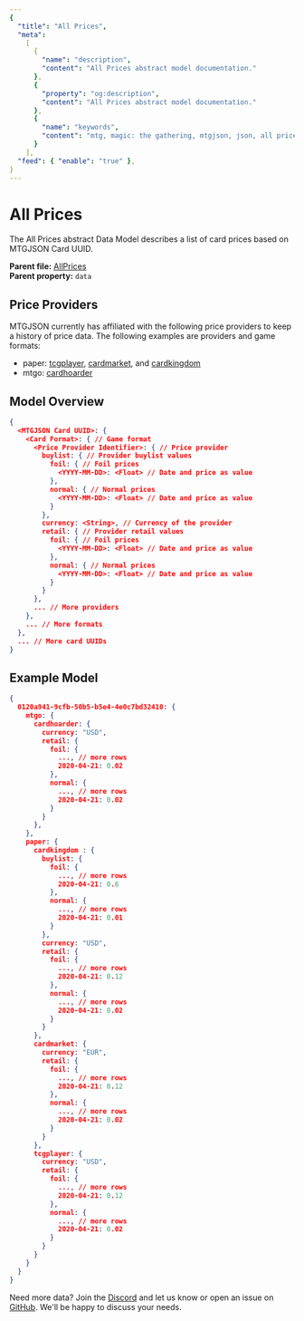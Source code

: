 ```yaml
---
{
  "title": "All Prices",
  "meta":
    [
      {
        "name": "description",
        "content": "All Prices abstract model documentation."
      },
      {
        "property": "og:description",
        "content": "All Prices abstract model documentation."
      },
      {
        "name": "keywords",
        "content": "mtg, magic: the gathering, mtgjson, json, all prices, prices"
      }
    ],
  "feed": { "enable": "true" },
}
---
```


# All Prices

The All Prices abstract Data Model describes a list of card prices based on MTGJSON Card UUID.

**Parent file:** [AllPrices](/downloads/all-files/#allprices)  
**Parent property:** `data`

## Price Providers

MTGJSON currently has affiliated with the following price providers to keep a history of price data. The following examples are providers and game formats:

- paper: [tcgplayer](https://www.tcgplayer.com/?partner=mtgjson&utm_campaign=affiliate&utm_medium=mtgjson&utm_source=mtgjson), [cardmarket](https://www.cardmarket.com/en/Magic?utm_campaign=card_prices&utm_medium=text&utm_source=mtgjson), and [cardkingdom](https://www.cardkingdom.com?partner=mtgjson&utm_source=mtgjson&utm_medium=affiliate&utm_campaign=mtgjson)
- mtgo: [cardhoarder](https://www.cardhoarder.com/?affiliate_id=mtgjson&utm_source=mtgjson&utm_campaign=affiliate&utm_medium=card)

## Model Overview

```json
{
  <MTGJSON Card UUID>: {
    <Card Format>: { // Game format
      <Price Provider Identifier>: { // Price provider
        buylist: { // Provider buylist values
          foil: { // Foil prices
            <YYYY-MM-DD>: <Float> // Date and price as value
          },
          normal: { // Normal prices
            <YYYY-MM-DD>: <Float> // Date and price as value
          }
        },
        currency: <String>, // Currency of the provider
        retail: { // Provider retail values
          foil: { // Foil prices
            <YYYY-MM-DD>: <Float> // Date and price as value
          },
          normal: { // Normal prices
            <YYYY-MM-DD>: <Float> // Date and price as value
          }
        }
      },
      ... // More providers
    },
    ... // More formats
  },
  ... // More card UUIDs
}
```

## Example Model

```json
{
  0120a941-9cfb-50b5-b5e4-4e0c7bd32410: {
    mtgo: {
      cardhoarder: {
        currency: "USD",
        retail: {
          foil: {
            ..., // more rows
            2020-04-21: 0.02
          },
          normal: {
            ..., // more rows
            2020-04-21: 0.02
          }
        }
      },
    },
    paper: {
      cardkingdom : {
        buylist: {
          foil: {
            ..., // more rows
            2020-04-21: 0.6
          },
          normal: {
            ..., // more rows
            2020-04-21: 0.01
          }
        },
        currency: "USD",
        retail: {
          foil: {
            ..., // more rows
            2020-04-21: 0.12
          },
          normal: {
            ..., // more rows
            2020-04-21: 0.02
          }
        }
      },
      cardmarket: {
        currency: "EUR",
        retail: {
          foil: {
            ..., // more rows
            2020-04-21: 0.12
          },
          normal: {
            ..., // more rows
            2020-04-21: 0.02
          }
        }
      },
      tcgplayer: {
        currency: "USD",
        retail: {
          foil: {
            ..., // more rows
            2020-04-21: 0.12
          },
          normal: {
            ..., // more rows
            2020-04-21: 0.02
          }
        }
      }
    }
  }
}
```

Need more data? Join the [Discord](https://mtgjson.com/discord) and let us know or open an issue on [GitHub](https://github.com/mtgjson/mtgjson/issues). We'll be happy to discuss your needs.
